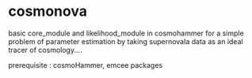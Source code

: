 # cosmonova
basic core_module and likelihood_module in cosmohammer for a simple problem of parameter estimation by taking supernovaIa data as an ideal tracer of cosmology....


prerequisite : cosmoHammer, emcee packages
